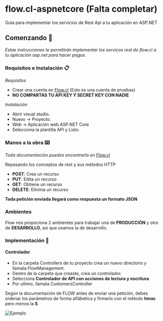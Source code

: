 # flow.cl-aspnetcore (Falta completar)
Guía para implementar los servicios de Rest Api a tu aplicación en ASP.NET

## Comenzando 🚀
_Estas instrucciones te permitirán implementar los servicos rest de flow.cl a tu aplicación asp.net para hacer pagos._

### Requisitos e Instalación 📋

_Requisitos_
* Crear una cuenta en [Flow.cl](https://sandbox.flow.cl) (Esto es una cuenta de pruebas)
* **NO COMPARTAS TU API KEY Y SECRET KEY CON NADIE**

_Instalación_
* Abrir visual studio.
* Nuevo -> Proyecto.
* Web -> Aplicación web ASP.NET Core
* Selecciona la plantilla API y Listo.

### Manos a la obra ⌨️
_Toda documentación puedes encontrarla en [Flow.cl](https://www.flow.cl/docs/api.html/)_

Repasando los conceptos de rest y sus métodos HTTP
* **POST**: Crea un recurso
* **PUT**: Edita un recurso
* **GET**: Obtiene un recurso
* **DELETE**: Elimina un recurso

**Toda petición enviada llegará como respuesta un formato JSON**

### Ambientes ##
Flow nos propociona 2 ambientes para trabajar una de **PRODUCCIÓN** y otro de **DESARROLLO**, asi que usamos la de desarrollo.

### Implementación 🔧 ###

#### Controlador ####
* En la carpeta Controllers de tu proyecto crea un nuevo directorio y llamala FlowManagement.
* Dentro de la carpeta que creaste, crea un controlador.
* Selecciona **Controlador de API con acciones de lectura y escritura**
* Por ultimo, llamala CustomersController

Según la documentación de FLOW antes de enviar una petición, debes ordenar los parámetros de forma alfábetica y firmarlo con
el método **hmac** pero menos la **S**

![Ejemplo](https://i.ibb.co/X712zsp/Ejemplo1.png)
